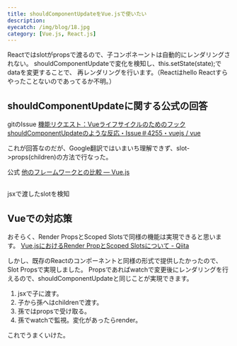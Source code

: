 ```yaml
---
title: shouldComponentUpdateをVue.jsで使いたい
description: 
eyecatch: /img/blog/18.jpg
category: [Vue.js, React.js]
---
```


Reactではslotがpropsで渡るので、子コンポネーントは自動的にレンダリングされない。
shouldComponentUpdateで変化を検知し、this.setState(state);でdataを変更することで、
再レンダリングを行います。（Reactはhello Reactすらやったことないのであってるか不明。）


## shouldComponentUpdateに関する公式の回答

gitのIssue
[機能リクエスト：VueライフサイクルのためのフックshouldComponentUpdateのような反応・Issue＃4255・vuejs / vue](https://github.com/vuejs/vue/issues/4255)

これが回答なのだが、Google翻訳ではいまいち理解できず、slot->props(children)の方法で行なった。

公式
[他のフレームワークとの比較 — Vue\.js](https://jp.vuejs.org/v2/guide/comparison.html)

## 

jsxで渡したslotを検知

## Vueでの対応策

おそらく、Render PropsとScoped Slotsで同様の機能は実現できると思います。
[Vue\.jsにおけるRender PropとScoped Slotsについて \- Qiita](https://qiita.com/seya/items/abccdd7b502535844659)

しかし、既存のReactのコンポーネントと同様の形式で提供したかったので、Slot Propsで実現しました。
Propsであればwatchで変更後にレンダリングを行えるので、shouldComponentUpdateと同じことが実現できます。

1. jsxで子に渡す。
2. 子から孫へはchildrenで渡す。
3. 孫ではpropsで受け取る。
4. 孫でwatchで監視。変化があったらrender。

これでうまくいけた。